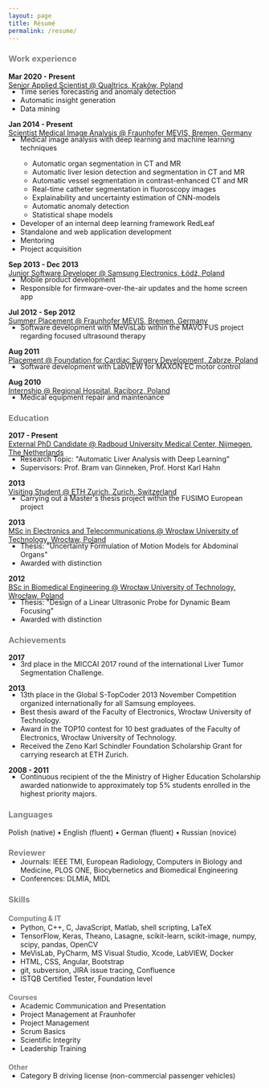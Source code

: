 ```yaml
---
layout: page
title: Résumé
permalink: /resume/
---
```


<h3 style="color:grey">Work experience</h3>

**Mar 2020 - Present** <br>
<u>Senior Applied Scientist @ Qualtrics, Kraków, Poland</u>
<ul style="margin-top:-18px">
  <li>Time series forecasting and anomaly detection</li>
  <li>Automatic insight generation</li>
  <li>Data mining</li>
</ul>

**Jan 2014 - Present** <br>
<u>Scientist Medical Image Analysis @ Fraunhofer MEVIS, Bremen, Germany</u>
<ul style="margin-top:-18px">
  <li>Medical image analysis with deep learning and machine learning techniques</li>
  <ul style="margin-bottom:0px">
    <li>Automatic organ segmentation in CT and MR</li>
    <li>Automatic liver lesion detection and segmentation in CT and MR</li>
    <li>Automatic vessel segmentation in contrast-enhanced CT and MR</li>
    <li>Real-time catheter segmentation in fluoroscopy images</li>
    <li>Explainability and uncertainty estimation of CNN-models</li>
    <li>Automatic anomaly detection</li>
    <li>Statistical shape models</li>
  </ul>
  <li>Developer of an internal deep learning framework RedLeaf</li>
  <li>Standalone and web application development</li>
  <li>Mentoring</li>
  <li>Project acquisition</li>
</ul>

**Sep 2013 - Dec 2013** <br>
<u>Junior Software Developer @ Samsung Electronics, Łódź, Poland</u>
<ul style="margin-top:-18px">
  <li>Mobile product development</li>
  <li>Responsible for firmware-over-the-air updates and the home screen app</li>
</ul>

**Jul 2012 - Sep 2012** <br>
<u>Summer Placement @ Fraunhofer MEVIS, Bremen, Germany</u>
<ul style="margin-top:-18px">
  <li>Software development with MeVisLab within the MAVO FUS project regarding focused ultrasound therapy </li>
</ul>


**Aug 2011** <br>
<u>Placement @ Foundation for Cardiac Surgery Development, Zabrze, Poland</u>
<ul style="margin-top:-18px">
  <li>Software development with LabVIEW for MAXON EC motor control</li>
</ul>

**Aug 2010** <br>
<u>Internship @ Regional Hospital, Raciborz, Poland</u>
<ul style="margin-top:-18px">
  <li>Medical equipment repair and maintenance</li>
</ul>

<h3 style="color:grey">Education</h3>

**2017 - Present** <br>
<u>External PhD Candidate @ Radboud University Medical Center, Nijmegen, The Netherlands</u>
<ul style="margin-top:-18px">
  <li>Research Topic: "Automatic Liver Analysis with Deep Learning"</li>
  <li>Supervisors: Prof. Bram van Ginneken, Prof. Horst Karl Hahn</li>
</ul>

**2013** <br>
<u>Visiting Student @ ETH Zurich, Zurich, Switzerland</u>
<ul style="margin-top:-18px">
  <li>Carrying out a Master's thesis project within the FUSIMO European project</li>
</ul>

**2013** <br>
<u>MSc in Electronics and Telecommunications @ Wrocław University of Technology, Wrocław, Poland</u>
<ul style="margin-top:-18px">
  <li>Thesis: "Uncertainty Formulation of Motion Models for Abdominal Organs"</li>
  <li>Awarded with distinction</li>
</ul>

**2012** <br>
<u>BSc in Biomedical Engineering @ Wrocław University of Technology, Wrocław, Poland</u>
<ul style="margin-top:-18px">
  <li>Thesis: "Design of a Linear Ultrasonic Probe for Dynamic Beam Focusing"</li>
  <li>Awarded with distinction</li>
</ul>

<h3 style="color:grey">Achievements</h3>

**2017**
<ul style="margin-top:-18px">
  <li>3rd place in the MICCAI 2017 round of the international Liver Tumor Segmentation Challenge.</li>
</ul>

**2013**
<ul style="margin-top:-18px">
  <li>13th place in the Global S-TopCoder 2013 November Competition organized internationally for all Samsung employees.</li>
  <li>Best thesis award of the Faculty of Electronics, Wrocław University of Technology.</li>
  <li>Award in the TOP10 contest for 10 best graduates of the Faculty of Electronics, Wrocław University of Technology.</li>
  <li>Received  the Zeno Karl Schindler Foundation Scholarship Grant for carrying research at ETH Zurich.</li>
</ul>

**2008 - 2011**
<ul style="margin-top:-18px">
  <li>Continuous recipient of the the Ministry of Higher Education Scholarship awarded nationwide to approximately top 5% students enrolled in the highest priority majors.</li>
</ul>

<h3 style="color:grey">Languages</h3>

Polish (native) • English (fluent) • German (fluent) • Russian (novice)

<h3 style="color:grey">Reviewer</h3>
<ul style="margin-top:-18px">
  <li>Journals: IEEE TMI, European Radiology, Computers in Biology and Medicine, PLOS ONE,
  Biocybernetics and Biomedical Engineering</li>
  <li>Conferences: DLMIA, MIDL</li>
</ul>

<h3 style="color:grey">Skills</h3>

<h4 style="color:grey">Computing & IT</h4>

<ul style="margin-top:-18px">
  <li>Python, C++, C, JavaScript, Matlab, shell scripting, LaTeX</li>
  <li>TensorFlow, Keras, Theano, Lasagne, scikit-learn, scikit-image, numpy, scipy, pandas, OpenCV</li>
  <li>MeVisLab, PyCharm, MS Visual Studio, Xcode, LabVIEW, Docker</li>
  <li>HTML, CSS, Angular, Bootstrap</li>
  <li>git, subversion, JIRA issue tracing, Confluence</li>
  <li>ISTQB Certified Tester, Foundation level</li>
</ul>

<h4 style="color:grey">Courses</h4>
<ul style="margin-top:-18px">
  <li>Academic Communication and Presentation</li>
  <li>Project Management at Fraunhofer</li>
  <li>Project Management</li>
  <li>Scrum Basics</li>
  <li>Scientific Integrity</li>
  <li>Leadership Training</li>
</ul>

<h4 style="color:grey">Other</h4>
<ul style="margin-top:-18px">
  <li>Category B driving license (non-commercial passenger vehicles)</li>
</ul> 

